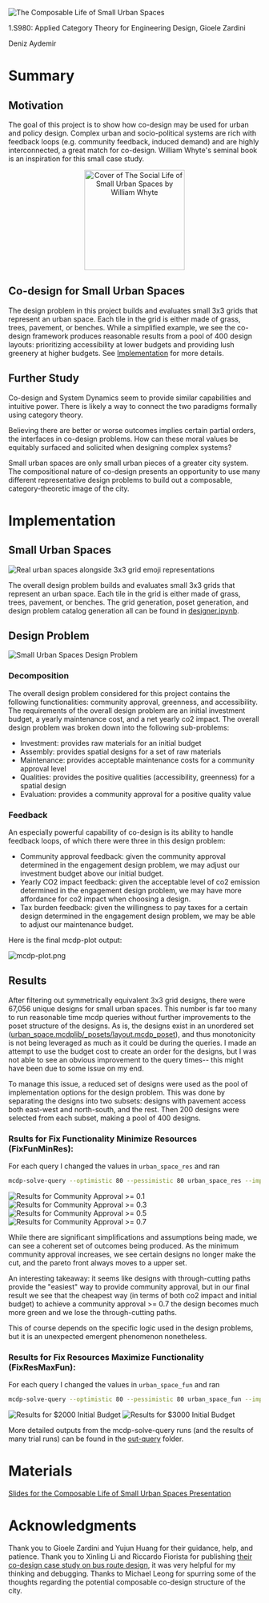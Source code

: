 ![The Composable Life of Small Urban Spaces](assets/composable-life.png)

1.S980: Applied Category Theory for Engineering Design, Gioele Zardini

Deniz Aydemir

# Summary

## Motivation
The goal of this project is to show how co-design may be used for urban and policy design. Complex urban and socio-political systems are rich with feedback loops (e.g. community feedback, induced demand) and are highly interconnected, a great match for co-design. William Whyte's seminal book is an inspiration for this small case study.

<div align="center">
<img src="assets/whyte-cover.jpg" alt="Cover of The Social Life of Small Urban Spaces by William Whyte" width="200"/>
</div>


## Co-design for Small Urban Spaces

The design problem in this project builds and evaluates small 3x3 grids that represent an urban space. Each tile in the grid is either made of grass, trees, pavement, or benches. While a simplified example, we see the co-design framework produces reasonable results from a pool of 400 design layouts: prioritizing accessibility at lower budgets and providing lush greenery at higher budgets. See [Implementation](#implementation) for more details.

## Further Study
Co-design and System Dynamics seem to provide similar capabilities and intuitive power. There is likely a way to connect the two paradigms formally using category theory.

Believing there are better or worse outcomes implies certain partial orders, the interfaces in co-design problems. How can these moral values be equitably surfaced and solicited when designing complex systems?

Small urban spaces are only small urban pieces of a greater city system. The compositional nature of co-design presents an opportunity to use many different representative design problems to build out a composable, category-theoretic image of the city.

# Implementation

## Small Urban Spaces

![Real urban spaces alongside 3x3 grid emoji representations](assets/small-urban-spaces.jpg)

The overall design problem builds and evaluates small 3x3 grids that represent an urban space. Each tile in the grid is either made of grass, trees, pavement, or benches. The grid generation, poset generation, and design problem catalog generation all can be found in [designer.ipynb](designer.ipynb).

## Design Problem

![Small Urban Spaces Design Problem](assets/image-7.png)

### Decomposition
The overall design problem considered for this project contains the following functionalities: community approval, greenness, and accessibility. The requirements of the overall design problem are an initial investment budget, a yearly maintenance cost, and a net yearly co2 impact. The overall design problem was broken down into the following sub-problems:
- Investment: provides raw materials for an initial budget
- Assembly: provides spatial designs for a set of raw materials
- Maintenance: provides acceptable maintenance costs for a community approval level
- Qualities: provides the positive qualities (accessibility, greenness) for a spatial design
- Evaluation: provides a community approval for a positive quality value

### Feedback
An especially powerful capability of co-design is its ability to handle feedback loops, of which there were three in this design problem:
- Community approval feedback: given the community approval determined in the engagement design problem, we may adjust our investment budget above our initial budget.
- Yearly CO2 impact feedback: given the acceptable level of co2 emission determined in the engagement design problem, we may have more affordance for co2 impact when choosing a design.
- Tax burden feedback: given the willingness to pay taxes for a certain design determined in the engagement design problem, we may be able to adjust our maintenance budget.

Here is the final mcdp-plot output:

![mcdp-plot.png](assets/mcdp-plot.png)

## Results

After filtering out symmetrically equivalent 3x3 grid designs, there were 67,056 unique designs for small urban spaces. This number is far too many to run reasonable time mcdp queries without further improvements to the poset structure of the designs. As is, the designs exist in an unordered set ([urban_space.mcdplib/_posets/layout.mcdp_poset](urban_space.mcdplib/_posets/layout.mcdp_poset)), and thus monotonicity is not being leveraged as much as it could be during the queries. I made an attempt to use the budget cost to create an order for the designs, but I was not able to see an obvious improvement to the query times-- this might have been due to some issue on my end.

To manage this issue, a reduced set of designs were used as the pool of implementation options for the design problem. This was done by separating the designs into two subsets: designs with pavement access both east-west and north-south, and the rest. Then 200 designs were selected from each subset, making a pool of 400 designs.

### Rsults for Fix Functionality Minimize Resources (FixFunMinRes):
For each query I changed the values in `urban_space_res` and ran
```bash
mcdp-solve-query --optimistic 80 --pessimistic 80 urban_space_res --imp
```
![Results for Community Approval >= 0.1](assets/image-1.png)
![Results for Community Approval >= 0.3](assets/image-2.png)
![Results for Community Approval >= 0.5](assets/image-3.png)
![Results for Community Approval >= 0.7](assets/image-4.png)

While there are significant simplifications and assumptions being made, we can see a coherent set of outcomes being produced. As the minimum community approval increases, we see certain designs no longer make the cut, and the pareto front always moves to a upper set.

An interesting takeaway: it seems like designs with through-cutting paths provide the "easiest" way to provide community approval, but in our final result we see that the cheapest way (in terms of both co2 impact and initial budget) to achieve a community approval >= 0.7 the design becomes much more green and we lose the through-cutting paths.

This of course depends on the specific logic used in the design problems, but it is an unexpected emergent phenomenon nonetheless.

### Results for Fix Resources Maximize Functionality (FixResMaxFun):
For each query I changed the values in `urban_space_fun` and ran
```bash
mcdp-solve-query --optimistic 80 --pessimistic 80 urban_space_fun --imp
```
![Results for $2000 Initial Budget](assets/image-5.png)
![Results for $3000 Initial Budget](assets/image-6.png)

More detailed outputs from the mcdp-solve-query runs (and the results of many trial runs) can be found in the [out-query](out-query/) folder.

# Materials

[Slides for the Composable Life of Small Urban Spaces Presentation](assets/urban-codesign.pdf)

# Acknowledgments
Thank you to Gioele Zardini and Yujun Huang for their guidance, help, and patience. Thank you to Xinling Li and Riccardo Fiorista for publishing [their co-design case study on bus route design](https://github.com/mit-zardini-lab/act4brd), it was very helpful for my thinking and debugging. Thanks to Michael Leong for spurring some of the thoughts regarding the potential composable co-design structure of the city.

